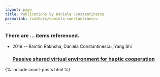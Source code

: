 ```yaml
---
layout: page
title: Publications by Daniela Constantinescu
permalink: /authors/daniela-constantinescu
---
```


<h3 id="number-posts">There are ... items referenced.</h3>
<ul class="post-list">
<li><span class='post-meta'>2019 -- Ramtin Rakhsha, Daniela Constantinescu, Yang Shi</span><h3><a class='post-link' href="{{ site.baseurl }}/passive-shared-virtual-environment-for-haptic-cooperation">Passive shared virtual environment for haptic cooperation</a></h3></li>

</ul>
{% include count-posts.html %}
